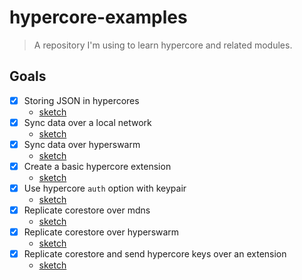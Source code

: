 # hypercore-examples

> A repository I'm using to learn hypercore and related modules.

## Goals

- [x] Storing JSON in hypercores
  - [sketch](sketches/json-encoding-replication.js)
- [x] Sync data over a local network
  - [sketch](sketches/local-network-replication.js)
- [x] Sync data over hyperswarm
  - [sketch](sketches/hyperswarm.js)
- [x] Create a basic hypercore extension
  - [sketch](sketches/basic-extension.js)
- [x] Use hypercore `auth` option with keypair
  - [sketch](sketches/auth-hypercore.js)
- [x] Replicate corestore over mdns
  - [sketch](sketches/replicate-corestore-mdns.js) 
- [x] Replicate corestore over hyperswarm
  - [sketch](sketches/replicate-corestore-hyperswarm.js) 
- [x] Replicate corestore and send hypercore keys over an extension
  - [sketch](sketches/replicate-corestore-extension-storekeys.js)
